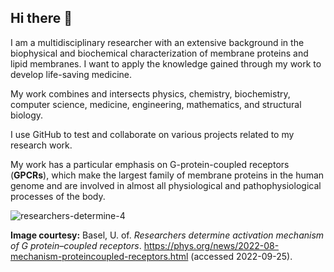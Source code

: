 ## **Hi there 👋**

I am a multidisciplinary researcher with an extensive background in the biophysical and biochemical characterization of membrane proteins and lipid membranes. I want to apply the knowledge gained through my work to develop life-saving medicine.

My work combines and intersects physics, chemistry, biochemistry, computer science, medicine, engineering, mathematics, and structural biology.

I use GitHub to test and collaborate on various projects related to my research work.

My work has a particular emphasis on G-protein-coupled receptors (**GPCRs**), which make the largest family of membrane proteins in the human genome and are involved in almost all physiological and pathophysiological processes of the body.

![researchers-determine-4](https://user-images.githubusercontent.com/65001800/192161281-29f8022f-1134-48d1-b76a-573cfee2f79e.jpg)

**Image courtesy:**
Basel, U. of. _Researchers determine activation mechanism of G protein–coupled receptors_. https://phys.org/news/2022-08-mechanism-proteincoupled-receptors.html (accessed 2022-09-25).


<!--
**nipunawe/nipunawe** is a ✨ _special_ ✨ repository because its `README.md` (this file) appears on your GitHub profile.

Here are some ideas to get you started:

- 🔭 I’m currently working on ...
- 🌱 I’m currently learning ...
- 👯 I’m looking to collaborate on ...
- 🤔 I’m looking for help with ...
- 💬 Ask me about ...
- 📫 How to reach me: ...
- 😄 Pronouns: ...
- ⚡ Fun fact: ...
-->
